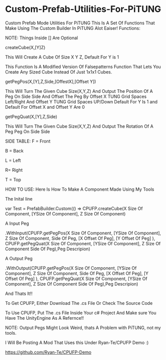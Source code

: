 # Custom-Prefab-Utilities-For-PiTUNG
Custom Prefab Mode Utilities For PiTUNG
This Is A Set Of Functions That Make Using The Custom Builder In PiTUNG Alot Eaiser!
Functions:

NOTE: Things Inside [] Are Optional


createCube(X,[Y]Z)

  This Will Create A Cube Of Size X Y Z, Default For Y is 1
  
  This Function Is A Modified Version Of Falsepatterns Function That Lets You Create Any Sized Cube Instead Of Just 1x1x1 Cubes.
  
  
  
getPegPos(X,[Y],Z,Side,[OffestX],[Offset Y])

  This Will Turn The Given Cube Size(X,Y,Z) 
  And Output The Position Of A Peg On Side Side And Offset The Peg By Offset X TUNG Grid Spaces Left/Right And Offset Y TUNG Grid Spaces UP/Down
  Default For Y Is 1 and Default For Offset X and Offset Y Are 0
  
  
getPegQuat(X,[Y],Z,Side)

  This Will Turn The Given Cube Size(X,Y,Z) 
  And Output The Rotation Of A Peg Peg On Side Side
  
  
SIDE TABLE:
  F = Front
  
  B = Back
  
  L = Left
  
  R= Right
  
  T = Top
  

HOW TO USE:
Here Is How To Make A Component Made Using My Tools

The Inital line

  var Test = PrefabBuilder.Custom(() => CPUFP.createCube(X Size Of Component, [YSize Of Component], Z Size Of Component)
  
  
A Input Peg

  .WithInput(CPUFP.getPegPos(X Size Of Component, [YSize Of Component], Z Size Of Component, Side Of Peg, [X Offset Of Peg], [Y Offset Of Peg] ),  CPUFP.getPegQuat(X Size Of Component, [YSize Of Component], Z Size Of Component Side Of Peg),Peg Descripion)

A Output Peg

  .WithOutput(CPUFP.getPegPos(X Size Of Component, [YSize Of Component], Z Size Of Component, Side Of Peg, [X Offset Of Peg], [Y Offset Of Peg] ),  CPUFP.getPegQuat(X Size Of Component, [YSize Of Component], Z Size Of Component Side Of Peg),Peg Descripion)
  
  
And Thats It!!

To Get CPUFP, Either Download The .cs File Or Check The Source Code

To Use CPUFP, Put The .cs File Inside Your c# Project And Make sure You Have The UnityEngine As A Refernce!!

NOTE: Output Pegs Might Look Weird, thats A Problem with PiTUNG, not my tools.

I Will Be Posting A Mod That Uses this Under Ryan-Te/CPUFP Demo :)

https://github.com/Ryan-Te/CPUFP-Demo

  
